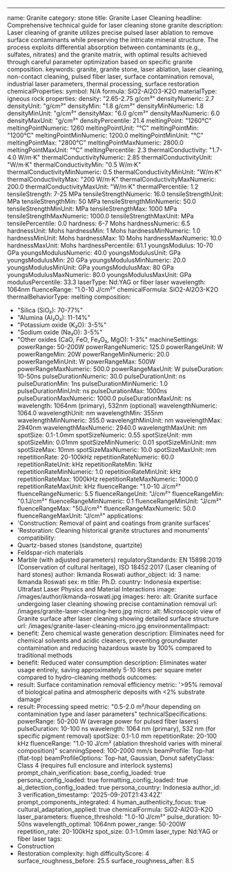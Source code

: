 ---
name: Granite
category: stone
title: Granite Laser Cleaning
headline: Comprehensive technical guide for laser cleaning stone granite
description: Laser cleaning of granite utilizes precise pulsed laser ablation to remove
  surface contaminants while preserving the intricate mineral structure. The process
  exploits differential absorption between contaminants (e.g., sulfates, nitrates)
  and the granite matrix, with optimal results achieved through careful parameter
  optimization based on specific granite composition.
keywords: granite, granite stone, laser ablation, laser cleaning, non-contact cleaning,
  pulsed fiber laser, surface contamination removal, industrial laser parameters,
  thermal processing, surface restoration
chemicalProperties:
  symbol: N/A
  formula: SiO2-Al2O3-K2O
  materialType: igneous rock
properties:
  density: "2.65-2.75 g/cm³"
  densityNumeric: 2.7
  densityUnit: "g/cm³"
  densityMin: "1.8 g/cm³"
  densityMinNumeric: 1.8
  densityMinUnit: "g/cm³"
  densityMax: "6.0 g/cm³"
  densityMaxNumeric: 6.0
  densityMaxUnit: "g/cm³"
  densityPercentile: 21.4
  meltingPoint: "1260°C"
  meltingPointNumeric: 1260
  meltingPointUnit: "°C"
  meltingPointMin: "1200°C"
  meltingPointMinNumeric: 1200.0
  meltingPointMinUnit: "°C"
  meltingPointMax: "2800°C"
  meltingPointMaxNumeric: 2800.0
  meltingPointMaxUnit: "°C"
  meltingPercentile: 2.3
  thermalConductivity: "1.7-4.0 W/m·K"
  thermalConductivityNumeric: 2.85
  thermalConductivityUnit: "W/m·K"
  thermalConductivityMin: "0.5 W/m·K"
  thermalConductivityMinNumeric: 0.5
  thermalConductivityMinUnit: "W/m·K"
  thermalConductivityMax: "200 W/m·K"
  thermalConductivityMaxNumeric: 200.0
  thermalConductivityMaxUnit: "W/m·K"
  thermalPercentile: 1.2
  tensileStrength: 7-25 MPa
  tensileStrengthNumeric: 16.0
  tensileStrengthUnit: MPa
  tensileStrengthMin: 50 MPa
  tensileStrengthMinNumeric: 50.0
  tensileStrengthMinUnit: MPa
  tensileStrengthMax: 1000 MPa
  tensileStrengthMaxNumeric: 1000.0
  tensileStrengthMaxUnit: MPa
  tensilePercentile: 0.0
  hardness: 6-7 Mohs
  hardnessNumeric: 6.5
  hardnessUnit: Mohs
  hardnessMin: 1 Mohs
  hardnessMinNumeric: 1.0
  hardnessMinUnit: Mohs
  hardnessMax: 10 Mohs
  hardnessMaxNumeric: 10.0
  hardnessMaxUnit: Mohs
  hardnessPercentile: 61.1
  youngsModulus: 10-70 GPa
  youngsModulusNumeric: 40.0
  youngsModulusUnit: GPa
  youngsModulusMin: 20 GPa
  youngsModulusMinNumeric: 20.0
  youngsModulusMinUnit: GPa
  youngsModulusMax: 80 GPa
  youngsModulusMaxNumeric: 80.0
  youngsModulusMaxUnit: GPa
  modulusPercentile: 33.3
  laserType: Nd:YAG or fiber laser
  wavelength: 1064nm
  fluenceRange: "1.0-10 J/cm²"
  chemicalFormula: SiO2-Al2O3-K2O
  thermalBehaviorType: melting
composition:
- "Silica (SiO₂): 70-77%"
- "Alumina (Al₂O₃): 11-14%"
- "Potassium oxide (K₂O): 3-5%"
- "Sodium oxide (Na₂O): 3-5%"
- "Other oxides (CaO, FeO, Fe₂O₃, MgO): 1-3%"
machineSettings:
  powerRange: 50-200W
  powerRangeNumeric: 125.0
  powerRangeUnit: W
  powerRangeMin: 20W
  powerRangeMinNumeric: 20.0
  powerRangeMinUnit: W
  powerRangeMax: 500W
  powerRangeMaxNumeric: 500.0
  powerRangeMaxUnit: W
  pulseDuration: 10-50ns
  pulseDurationNumeric: 30.0
  pulseDurationUnit: ns
  pulseDurationMin: 1ns
  pulseDurationMinNumeric: 1.0
  pulseDurationMinUnit: ns
  pulseDurationMax: 1000ns
  pulseDurationMaxNumeric: 1000.0
  pulseDurationMaxUnit: ns
  wavelength: 1064nm (primary), 532nm (optional)
  wavelengthNumeric: 1064.0
  wavelengthUnit: nm
  wavelengthMin: 355nm
  wavelengthMinNumeric: 355.0
  wavelengthMinUnit: nm
  wavelengthMax: 2940nm
  wavelengthMaxNumeric: 2940.0
  wavelengthMaxUnit: nm
  spotSize: 0.1-1.0mm
  spotSizeNumeric: 0.55
  spotSizeUnit: mm
  spotSizeMin: 0.01mm
  spotSizeMinNumeric: 0.01
  spotSizeMinUnit: mm
  spotSizeMax: 10mm
  spotSizeMaxNumeric: 10.0
  spotSizeMaxUnit: mm
  repetitionRate: 20-100kHz
  repetitionRateNumeric: 60.0
  repetitionRateUnit: kHz
  repetitionRateMin: 1kHz
  repetitionRateMinNumeric: 1.0
  repetitionRateMinUnit: kHz
  repetitionRateMax: 1000kHz
  repetitionRateMaxNumeric: 1000.0
  repetitionRateMaxUnit: kHz
  fluenceRange: "1.0-10 J/cm²"
  fluenceRangeNumeric: 5.5
  fluenceRangeUnit: "J/cm²"
  fluenceRangeMin: "0.1J/cm²"
  fluenceRangeMinNumeric: 0.1
  fluenceRangeMinUnit: "J/cm²"
  fluenceRangeMax: "50J/cm²"
  fluenceRangeMaxNumeric: 50.0
  fluenceRangeMaxUnit: "J/cm²"
applications:
- 'Construction: Removal of paint and coatings from granite surfaces'
- 'Restoration: Cleaning historical granite structures and monuments'
compatibility:
- Quartz-based stones (sandstone, quartzite)
- Feldspar-rich materials
- Marble (with adjusted parameters)
regulatoryStandards: EN 15898:2019 (Conservation of cultural heritage), ISO 18452:2017
  (Laser cleaning of hard stones)
author: Ikmanda Roswati
author_object:
  id: 3
  name: Ikmanda Roswati
  sex: m
  title: Ph.D.
  country: Indonesia
  expertise: Ultrafast Laser Physics and Material Interactions
  image: /images/author/ikmanda-roswati.jpg
images:
  hero:
    alt: Granite surface undergoing laser cleaning showing precise contamination removal
    url: /images/granite-laser-cleaning-hero.jpg
  micro:
    alt: Microscopic view of Granite surface after laser cleaning showing detailed
      surface structure
    url: /images/granite-laser-cleaning-micro.jpg
environmentalImpact:
- benefit: Zero chemical waste generation
  description: Eliminates need for chemical solvents and acidic cleaners, preventing
    groundwater contamination and reducing hazardous waste by 100% compared to traditional
    methods
- benefit: Reduced water consumption
  description: Eliminates water usage entirely, saving approximately 5-10 liters per
    square meter compared to hydro-cleaning methods
outcomes:
- result: Surface contamination removal efficiency
  metric: '>95% removal of biological patina and atmospheric deposits with <2% substrate
    damage'
- result: Processing speed
  metric: "0.5-2.0 m²/hour depending on contamination type and laser parameters"
technicalSpecifications:
  powerRange: 50-200 W (average power for pulsed fiber lasers)
  pulseDuration: 10-100 ns
  wavelength: 1064 nm (primary), 532 nm (for specific pigment removal)
  spotSize: 0.1-1.0 mm
  repetitionRate: 20-100 kHz
  fluenceRange: "1.0-10 J/cm² (ablation threshold varies with mineral composition)"
  scanningSpeed: 100-2000 mm/s
  beamProfile: Top-hat (flat-top)
  beamProfileOptions: Top-hat, Gaussian, Donut
  safetyClass: Class 4 (requires full enclosure and interlock systems)
prompt_chain_verification:
  base_config_loaded: true
  persona_config_loaded: true
  formatting_config_loaded: true
  ai_detection_config_loaded: true
  persona_country: Indonesia
  author_id: 3
  verification_timestamp: '2025-09-20T21:43:42Z'
  prompt_components_integrated: 4
  human_authenticity_focus: true
  cultural_adaptation_applied: true
chemicalFormula: SiO2-Al2O3-K2O
laser_parameters:
  fluence_threshold: "1.0-10 J/cm²"
  pulse_duration: 10-50ns
  wavelength_optimal: 1064nm
  power_range: 50-200W
  repetition_rate: 20-100kHz
  spot_size: 0.1-1.0mm
  laser_type: Nd:YAG or fiber laser
tags:
- Construction
- Restoration
complexity: high
difficultyScore: 4
surface_roughness_before: 25.5
surface_roughness_after: 8.5
